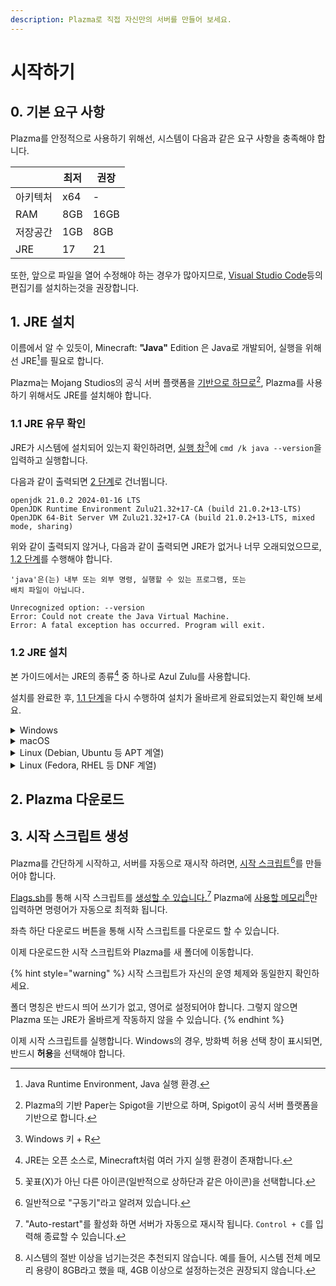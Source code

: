 ```yaml
---
description: Plazma로 직접 자신만의 서버를 만들어 보세요.
---
```


# 시작하기

## 0. 기본 요구 사항 <a href="#id-0" id="id-0"></a>

Plazma를 안정적으로 사용하기 위해선, 시스템이 다음과 같은 요구 사항을 충족해야 합니다.

|         | 최저 | 권장 |
|   ---   | ---- | --- |
| 아키텍처 | x64 |  -  |
|   RAM   | 8GB | 16GB |
| 저장공간 | 1GB | 8GB |
|   JRE   |  17 |  21 |

또한, 앞으로 파일을 열어 수정해야 하는 경우가 많아지므로, [Visual Studio Code](https://code.visualstudio.com/download)등의 편집기를 설치하는것을 권장합니다.

## 1. JRE 설치 <a href="#id-1" id="id-1"></a>

이름에서 알 수 있듯이, Minecraft: **"Java"** Edition 은 Java로 개발되어, 실행을 위해선 JRE[^1]를 필요로 합니다.

Plazma는 Mojang Studios의 공식 서버 플랫폼을 [기반으로 하므로](#user-content-fn-2)[^2], Plazma를 사용하기 위해서도 JRE를 설치해야 합니다.

### 1.1 JRE 유무 확인 <a href="#id-1.1" id="id-1.1"></a>

JRE가 시스템에 설치되어 있는지 확인하려면, [실행 창](#user-content-fn-3)[^3]에 `cmd /k java --version`을 입력하고 실행합니다.

다음과 같이 출력되면 [2 단계](#id-2)로 건너뜁니다.

```log
openjdk 21.0.2 2024-01-16 LTS
OpenJDK Runtime Environment Zulu21.32+17-CA (build 21.0.2+13-LTS)
OpenJDK 64-Bit Server VM Zulu21.32+17-CA (build 21.0.2+13-LTS, mixed mode, sharing)
```

위와 같이 출력되지 않거나, 다음과 같이 출력되면 JRE가 없거나 너무 오래되었으므로, [1.2 단계](#id-1.2)를 수행해야 합니다.

```log
'java'은(는) 내부 또는 외부 명령, 실행할 수 있는 프로그램, 또는
배치 파일이 아닙니다.
```

```log
Unrecognized option: --version
Error: Could not create the Java Virtual Machine.
Error: A fatal exception has occurred. Program will exit.
```

### 1.2 JRE 설치 <a href="#id-1.2" id="id-1.2"></a>

본 가이드에서는 JRE의 종류[^4] 중 하나로 Azul Zulu를 사용합니다.

설치를 완료한 후, [1.1 단계](#id-1.1)을 다시 수행하여 설치가 올바르게 완료되었는지 확인해 보세요.

<details>

<summary>Windows</summary>

1. 먼저, [Azul Zulu](https://www.azul.com/downloads/?version=java-21-lts&os=windows&architecture=x86-64-bit&package=jdk#zulu) 에서 **JDK 21**을 `.msi` 형태로 다운로드 합니다.
2. 다운로드된 설치 마법사를 실행하고, `다음`을 클릭합니다.
3. **__창 좌측 중앙에 표시되는 메뉴에서 `Set JAVA_HOME variable`을 활성화[^5] 한 후,__** `다음`을 클릭합니다.
4. `설치`를 눌러 JRE 설치를 `완료`합니다.

</details>

<details>

<summary>macOS</summary>

1. 먼저, [Azul Zulu](https://www.azul.com/downloads/?version=java-21-lts&os=macos&architecture=x86-64-bit&package=jdk#zulu) 에서 **JDK 21**을 `.dmg` 형태로 다운로드 합니다.
2. 다운로드된 설치 마법사를 실행하여 JRE를 설치합니다.

</details>

<details>

<summary>Linux (Debian, Ubuntu 등 APT 계열)</summary>

먼저, 다음 명령어를 터미널에서 실행하여 APT에 Azul Zulu 저장소를 추가합니다.

```bash
sudo apt install gnupg ca-certificates curl --no-install-recommends --no-install-suggests -y

curl -s https://repos.azul.com/azul-repo.key | sudo gpg --dearmor -o /usr/share/keyrings/azul.gpg

echo "deb [signed-by=/usr/share/keyrings/azul.gpg] https://repos.azul.com/zulu/deb stable main" | sudo tee /etc/apt/sources.list.d/zulu.list
```

그런 다음, 다음 명령어를 터미널에서 실행하여 JRE를 설치합니다.

```bash
sudo apt install --no-install-recommends --no-install-suggests -y zulu21-ca-jre-headless
```

</details>

<details>

<summary>Linux (Fedora, RHEL 등 DNF 계열)</summary>

다음 명령어를 입력하여 JRE를 설치할 수 있습니다.

```bash
sudo dnf install -y https://cdn.azul.com/zulu/bin/zulu-repo-1.0.0-1.noarch.rpm

sudo dnf install -y zulu21-ca-jre-headless
```

</details>

## 2. Plazma 다운로드

## 3. 시작 스크립트 생성 <a href="#id-3" id="id-3"></a>

Plazma를 간단하게 시작하고, 서버를 자동으로 재시작 하려면, [시작 스크립트](#user-content-fn-6)[^6]를 만들어야 합니다.

[Flags.sh](https://flags.sh)를 통해 시작 스크립트를 [생성할 수 있습니다.](#user-content-fn-7)[^7]
Plazma에 [사용할 메모리](#user-content-fn-8)[^8]만 입력하면 명령어가 자동으로 최적화 됩니다.

좌측 하단 다운로드 버튼을 통해 시작 스크립트를 다운로드 할 수 있습니다.

이제 다운로드한 시작 스크립트와 Plazma를 새 폴더에 이동합니다.

{% hint style="warning" %}
시작 스크립트가 자신의 운영 체제와 동일한지 확인하세요.

폴더 명칭은 반드시 띄어 쓰기가 없고, 영어로 설정되어야 합니다.
그렇지 않으면 Plazma 또는 JRE가 올바르게 작동하지 않을 수 있습니다.
{% endhint %}

이제 시작 스크립트를 실행합니다. Windows의 경우, 방화벽 허용 선택 창이 표시되면, 반드시 **허용**을 선택해야 합니다.

[^1]: Java Runtime Environment, Java 실행 환경.

[^2]: Plazma의 기반 Paper는 Spigot을 기반으로 하며, Spigot이 공식 서버 플랫폼을 기반으로 합니다.

[^3]: Windows 키 + R

[^4]: JRE는 오픈 소스로, Minecraft처럼 여러 가지 실행 환경이 존재합니다.

[^5]: 꽃표(X)가 아닌 다른 아이콘(일반적으로 상하단과 같은 아이콘)을 선택합니다.

[^6]: 일반적으로 "구동기"라고 알려져 있습니다.

[^7]: "Auto-restart"를 활성화 하면 서버가 자동으로 재시작 됩니다. `Control + C`를 입력해 종료할 수 있습니다.

[^8]: 시스템의 절반 이상을 넘기는것은 추천되지 않습니다. 예를 들어, 시스템 전체 메모리 용량이 8GB라고 했을 때, 4GB 이상으로 설정하는것은 권장되지 않습니다.

[^9]: End-User License Agreement, 최종 사용자 사용권 계약. 자세한 내용은 [Minecraft 홈페이지](https://www.minecraft.net/ko-kr/usage-guidelines)를 확인해 주세요.

[^10]: Universal Plug & Play. Plazma에 포함된 Purpur가 이 기술을 통해 자동으로 라우터와 통신하여 서버가 실행 중일 때만 포트를 열기 때문에, 포트 포워딩을 직접 할 필요가 없습니다.
